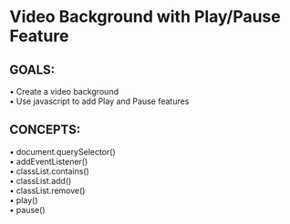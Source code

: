 # Video Background with Play/Pause Feature

## GOALS:
&#8226; Create a video background<br>
&#8226; Use javascript to add Play and Pause features<br>

## CONCEPTS:
&#8226; document.querySelector()<br>
&#8226; addEventListener()<br>
&#8226; classList.contains()<br>
&#8226; classList.add()<br>
&#8226; classList.remove()<br>
&#8226; play()<br>
&#8226; pause()